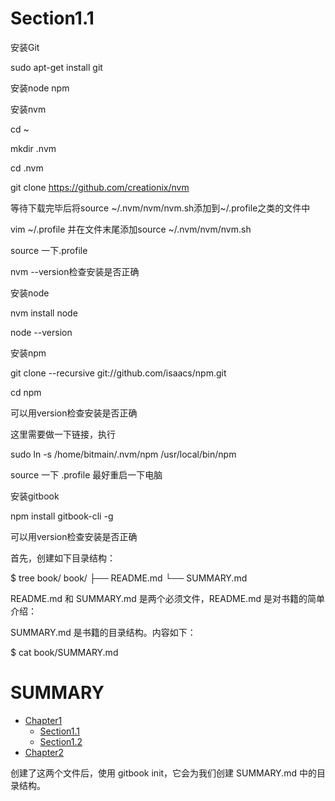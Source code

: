 # Section1.1

安装Git

sudo apt-get install git

安装node npm

安装nvm

cd ~

mkdir .nvm

cd .nvm

git clone https://github.com/creationix/nvm

等待下载完毕后将source ~/.nvm/nvm/nvm.sh添加到~/.profile之类的文件中

vim ~/.profile 并在文件末尾添加source ~/.nvm/nvm/nvm.sh

source 一下.profile

nvm --version检查安装是否正确

安装node

nvm install node

node --version

安装npm

git clone --recursive git://github.com/isaacs/npm.git

cd npm

可以用version检查安装是否正确

这里需要做一下链接，执行

sudo ln -s /home/bitmain/.nvm/npm /usr/local/bin/npm

source 一下 .profile
最好重启一下电脑

安装gitbook

npm install gitbook-cli -g

可以用version检查安装是否正确

首先，创建如下目录结构：

$ tree book/
book/
├── README.md
└── SUMMARY.md


README.md 和 SUMMARY.md 是两个必须文件，README.md 是对书籍的简单介绍：

SUMMARY.md 是书籍的目录结构。内容如下：

$ cat book/SUMMARY.md 
# SUMMARY

* [Chapter1](chapter1/README.md)
  * [Section1.1](chapter1/section1.1.md)
  * [Section1.2](chapter1/section1.2.md)
* [Chapter2](chapter2/README.md)

创建了这两个文件后，使用 gitbook init，它会为我们创建 SUMMARY.md 中的目录结构。

